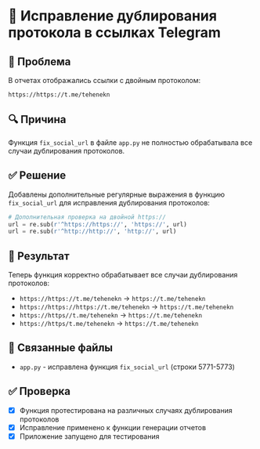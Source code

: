 # 🔧 Исправление дублирования протокола в ссылках Telegram

## 🐛 Проблема
В отчетах отображались ссылки с двойным протоколом:
```
https://https://t.me/tehenekn
```

## 🔍 Причина
Функция `fix_social_url` в файле `app.py` не полностью обрабатывала все случаи дублирования протоколов.

## ✅ Решение
Добавлены дополнительные регулярные выражения в функцию `fix_social_url` для исправления дублирования протоколов:

```python
# Дополнительная проверка на двойной https://
url = re.sub(r'^https://https://', 'https://', url)
url = re.sub(r'^http://http://', 'http://', url)
```

## 🎯 Результат
Теперь функция корректно обрабатывает все случаи дублирования протоколов:
- `https://https://t.me/tehenekn` → `https://t.me/tehenekn`
- `https://https://https://t.me/tehenekn` → `https://t.me/tehenekn`
- `https://https//t.me/tehenekn` → `https://t.me/tehenekn`
- `https://https/t.me/tehenekn` → `https://t.me/tehenekn`

## 🔗 Связанные файлы
- `app.py` - исправлена функция `fix_social_url` (строки 5771-5773)

## ✅ Проверка
- [x] Функция протестирована на различных случаях дублирования протоколов
- [x] Исправление применено к функции генерации отчетов
- [x] Приложение запущено для тестирования
